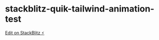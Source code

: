 # stackblitz-quik-tailwind-animation-test

[Edit on StackBlitz ⚡️](https://stackblitz.com/edit/github-ksmwra)